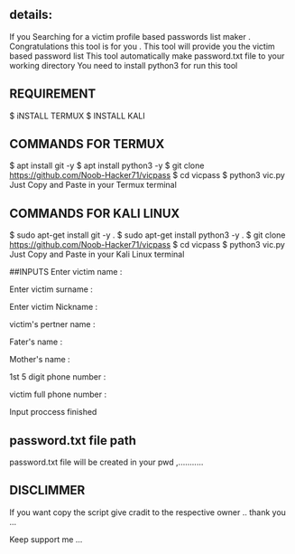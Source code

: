 ## details:
If you Searching for a victim profile based passwords list maker . Congratulations this tool is for you .
This tool will provide you the victim based password list
This tool automatically make password.txt file to your working directory 
You need to install python3 for run this tool



 ## REQUIREMENT 
 $ iNSTALL TERMUX
 $ INSTALL KALI
 
 
 
 ## COMMANDS FOR TERMUX
 $ apt install git -y
 $ apt install python3 -y
 $ git clone https://github.com/Noob-Hacker71/vicpass
 $ cd vicpass
 $ python3 vic.py 
 Just Copy and Paste in your Termux terminal
 
## COMMANDS FOR KALI LINUX
 $ sudo apt-get install git -y .
 $ sudo apt-get install python3 -y .
 $ git clone https://github.com/Noob-Hacker71/vicpass
 $ cd vicpass
 $ python3 vic.py 
 Just Copy and Paste in your Kali Linux terminal


##INPUTS 
 Enter victim name :

 Enter victim surname :
 
 
 Enter victim Nickname :


 victim's pertner name :


 Fater's name :
 
 Mother's name :

 1st 5 digit phone number :

 victim full phone number :
  
  Input proccess finished 
 ## password.txt file path
  
  password.txt file will be created in your pwd ,...........
  
  ## DISCLIMMER 
  If you want copy the script give cradit to the respective owner .. thank you ...
  
  
  
   Keep support me ...
   
